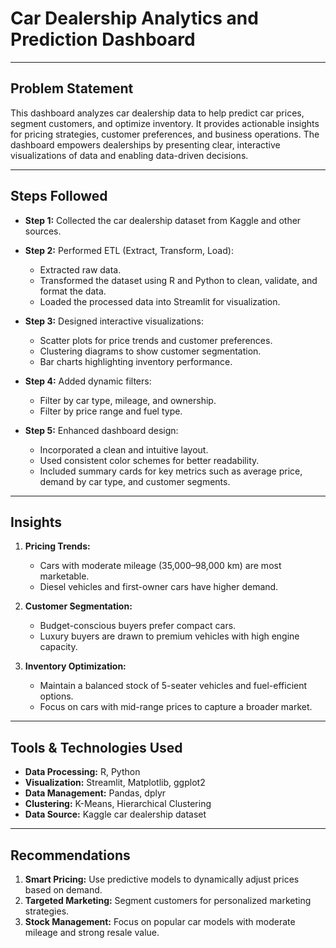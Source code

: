 # Car Dealership Analytics and Prediction Dashboard

---

## Problem Statement
This dashboard analyzes car dealership data to help predict car prices, segment customers, and optimize inventory. It provides actionable insights for pricing strategies, customer preferences, and business operations. The dashboard empowers dealerships by presenting clear, interactive visualizations of data and enabling data-driven decisions.

---

## Steps Followed

- **Step 1:** Collected the car dealership dataset from Kaggle and other sources.

- **Step 2:** Performed ETL (Extract, Transform, Load):
  - Extracted raw data.
  - Transformed the dataset using R and Python to clean, validate, and format the data.
  - Loaded the processed data into Streamlit for visualization.

- **Step 3:** Designed interactive visualizations:
  - Scatter plots for price trends and customer preferences.
  - Clustering diagrams to show customer segmentation.
  - Bar charts highlighting inventory performance.

- **Step 4:** Added dynamic filters:
  - Filter by car type, mileage, and ownership.
  - Filter by price range and fuel type.

- **Step 5:** Enhanced dashboard design:
  - Incorporated a clean and intuitive layout.
  - Used consistent color schemes for better readability.
  - Included summary cards for key metrics such as average price, demand by car type, and customer segments.

---

## Insights

1. **Pricing Trends:**
   - Cars with moderate mileage (35,000–98,000 km) are most marketable.
   - Diesel vehicles and first-owner cars have higher demand.

2. **Customer Segmentation:**
   - Budget-conscious buyers prefer compact cars.
   - Luxury buyers are drawn to premium vehicles with high engine capacity.

3. **Inventory Optimization:**
   - Maintain a balanced stock of 5-seater vehicles and fuel-efficient options.
   - Focus on cars with mid-range prices to capture a broader market.

---

## Tools & Technologies Used

- **Data Processing:** R, Python
- **Visualization:** Streamlit, Matplotlib, ggplot2
- **Data Management:** Pandas, dplyr
- **Clustering:** K-Means, Hierarchical Clustering
- **Data Source:** Kaggle car dealership dataset

---

## Recommendations

1. **Smart Pricing:** Use predictive models to dynamically adjust prices based on demand.
2. **Targeted Marketing:** Segment customers for personalized marketing strategies.
3. **Stock Management:** Focus on popular car models with moderate mileage and strong resale value.

